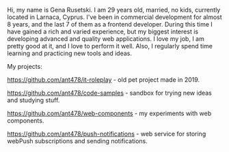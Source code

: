 Hi, my name is Gena Rusetski. I am 29 years old, married, no kids, currently located in Larnaca, Cyprus. I've been in commercial development for almost 8 years, and the last 7 of them as a frontend developer. During this time I have gained a rich and varied experience, but my biggest interest is developing advanced and quality web applications. I love my job, I am pretty good at it, and I love to perform it well. Also, I regularly spend time learning and practicing new tools and ideas.

My projects:

https://github.com/ant478/it-roleplay - old pet project made in 2019.

https://github.com/ant478/code-samples - sandbox for trying new ideas and studying stuff.

https://github.com/ant478/web-components - my experiments with web components.

https://github.com/ant478/push-notifications - web service for storing webPush subscriptions and sending notifications.
